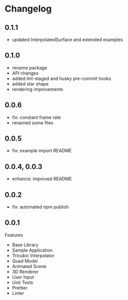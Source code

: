 # Changelog

## 0.1.1

- updated InterpolatedSurface and extended examples

## 0.1.0

- rename package
- API changes
- added lint-staged and husky pre-commit hooks
- added star shape
- rendering improvements

## 0.0.6

- fix: constant frame rate
- renamed some files

## 0.0.5

- fix: example import README

## 0.0.4, 0.0.3

- enhance: improved README

## 0.0.2

- fix: automated npm publish

## 0.0.1

Features

- Base Library
- Sample Application
- Tricubic Interpolator
- Quad Model
- Animated Scene
- 3D Renderer
- User Input
- Unit Tests
- Prettier
- Linter
